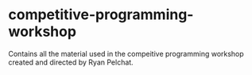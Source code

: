 # competitive-programming-workshop

Contains all the material used in the compeitive programming workshop created and directed by Ryan Pelchat.

